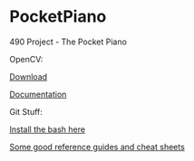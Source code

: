 # PocketPiano
490 Project - The Pocket Piano

OpenCV:
<p>
<a href="http://opencv.org/downloads.html">Download</a> </p>

<a href="http://docs.opencv.org/2.4/doc/tutorials/introduction/table_of_content_introduction/table_of_content_introduction.html">Documentation</a>
<p>
Git Stuff:
<p>
<a href="https://git-scm.com/download/win">Install the bash here</a>
<p>
<a href="https://git-scm.com/docs">Some good reference guides and cheat sheets</a>

